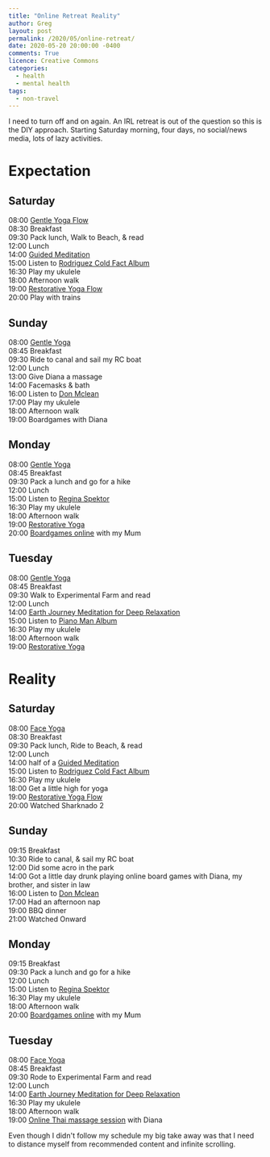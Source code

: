 ```yaml
---
title: "Online Retreat Reality"
author: Greg
layout: post
permalink: /2020/05/online-retreat/
date: 2020-05-20 20:00:00 -0400
comments: True
licence: Creative Commons
categories:
  - health
  - mental health
tags:
  - non-travel
---
```


I need to turn off and on again. An IRL retreat is out of the question so this is the DIY approach. Starting Saturday morning, four days, no social/news media, lots of lazy activities.

# Expectation

## Saturday

08:00 [Gentle Yoga Flow](https://www.youtube.com/watch?v=g13nVd7OLYs)  
08:30 Breakfast  
09:30 Pack lunch, Walk to Beach, & read  
12:00 Lunch  
14:00 [Guided Meditation](https://www.youtube.com/watch?v=hyg3abur5VI)  
15:00 Listen to [Rodriguez Cold Fact Album](https://www.youtube.com/watch?v=esG4gK-pieA&list=PL2IchvXqOz1Fvfi1gNTw2uZQ26AZzcJNb)  
16:30 Play my ukulele  
18:00 Afternoon walk  
19:00 [Restorative Yoga Flow](https://www.youtube.com/watch?v=c56tAJ9KjRg)  
20:00 Play with trains  

## Sunday

08:00 [Gentle Yoga](https://www.youtube.com/watch?v=IcLwsrx0tw0)  
08:45 Breakfast  
09:30 Ride to canal and sail my RC boat  
12:00 Lunch  
13:00 Give Diana a massage  
14:00 Facemasks & bath  
16:00 Listen to [Don Mclean](https://www.youtube.com/watch?v=oxHnRfhDmrk&list=PL6F3D86FAD1C25BCA)  
17:00 Play my ukulele  
18:00 Afternoon walk  
19:00 Boardgames with Diana  

## Monday

08:00 [Gentle Yoga](https://www.youtube.com/watch?v=IcLwsrx0tw0)  
08:45 Breakfast  
09:30 Pack a lunch and go for a hike  
12:00 Lunch  
15:00 Listen to [Regina Spektor](https://www.youtube.com/watch?v=wSMwz0-39aY&list=OLAK5uy_mZkIcBeqj3eQ9ENXiylIlHp2Dbz7YW4WE&index=1)  
16:30 Play my ukulele  
18:00 Afternoon walk  
19:00 [Restorative Yoga](https://www.youtube.com/watch?v=ifH3uFL3-YU)  
20:00 [Boardgames online](https://boardgamearena.com/) with my Mum  

## Tuesday

08:00 [Gentle Yoga](https://www.youtube.com/watch?v=IcLwsrx0tw0)  
08:45 Breakfast  
09:30 Walk to Experimental Farm and read  
12:00 Lunch  
14:00 [Earth Journey Meditation for Deep Relaxation](https://www.youtube.com/watch?v=1nPCTXAxBVo)  
15:00 Listen to [Piano Man Album](https://www.youtube.com/watch?v=MKAHLHSGyrg&list=PLQI4c18AJDrjp3j2N4A1ZVHZRbsCnNJXG)  
16:30 Play my ukulele  
18:00 Afternoon walk  
19:00 [Restorative Yoga](https://www.youtube.com/watch?v=ifH3uFL3-YU)  

# Reality

## Saturday

08:00 [Face Yoga](https://upwarddogyoga.ca/)  
08:30 Breakfast  
09:30 Pack lunch, Ride to Beach, & read  
12:00 Lunch  
14:00 half of a [Guided Meditation](https://www.youtube.com/watch?v=hyg3abur5VI)  
15:00 Listen to [Rodriguez Cold Fact Album](https://www.youtube.com/watch?v=esG4gK-pieA&list=PL2IchvXqOz1Fvfi1gNTw2uZQ26AZzcJNb)  
16:30 Play my ukulele  
18:00 Get a little high for yoga    
19:00 [Restorative Yoga Flow](https://www.youtube.com/watch?v=c56tAJ9KjRg)  
20:00 Watched Sharknado 2  

## Sunday

09:15 Breakfast  
10:30 Ride to canal, & sail my RC boat  
12:00 Did some acro in the park  
14:00 Got a little day drunk playing online board games with Diana, my brother, and sister in law  
16:00 Listen to [Don Mclean](https://www.youtube.com/watch?v=oxHnRfhDmrk&list=PL6F3D86FAD1C25BCA)  
17:00 Had an afternoon nap  
19:00 BBQ dinner  
21:00 Watched Onward  

## Monday

09:15 Breakfast  
09:30 Pack a lunch and go for a hike  
12:00 Lunch  
15:00 Listen to [Regina Spektor](https://www.youtube.com/watch?v=wSMwz0-39aY&list=OLAK5uy_mZkIcBeqj3eQ9ENXiylIlHp2Dbz7YW4WE&index=1)  
16:30 Play my ukulele  
18:00 Afternoon walk  
20:00 [Boardgames online](https://boardgamearena.com/) with my Mum  

## Tuesday

08:00 [Face Yoga](https://upwarddogyoga.ca/)  
08:45 Breakfast  
09:30 Rode to Experimental Farm and read  
12:00 Lunch  
14:00 [Earth Journey Meditation for Deep Relaxation](https://www.youtube.com/watch?v=1nPCTXAxBVo)  
16:30 Play my ukulele  
18:00 Afternoon walk  
19:00 [Online Thai massage session](https://www.eventbrite.com/e/thai-massage-tuesdays-mardis-massage-thai-tickets-107128450078?aff=erelexpmlt) with Diana  

Even though I didn't follow my schedule my big take away was that I need to distance myself from recommended content and infinite scrolling.
